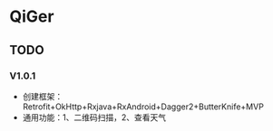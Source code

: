 # QiGer

## TODO
### V1.0.1
- 创建框架：Retrofit+OkHttp+Rxjava+RxAndroid+Dagger2+ButterKnife+MVP
- 通用功能：1、二维码扫描，2、查看天气
